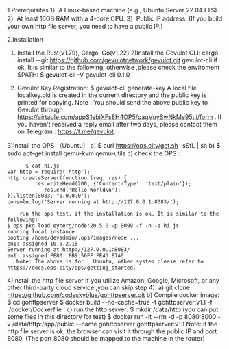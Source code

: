 1.Prerequisites
1）A Linux-based machine (e.g., Ubuntu Server 22.04 LTS).
2）At least 16GB RAM with a 4-core CPU.
3）Public IP address. (If you build your own http file server, you need to have a public IP.)
   

2.Installation
   1) Install the Rust(v1.79),  Cargo, Go(v1.22)
   2)Install the Gevulot CLI: 
       cargo install --git https://github.com/gevulotnetwork/gevulot.git gevulot-cli
      if ok, It is similar to the following, otherwise ,please check the enviroment $PATH:
     $ gevulot-cli -V
      gevulot-cli 0.1.0
  
   3) Gevulot Key Registration:
     $ gevulot-cli generate-key 
     A local file localkey.pki is created in the current directory and the public key is printed for copying.
    Note : You should send the above public key to Gevulot through https://airtable.com/appS1ebiXFs8H4OP5/pagVuySwNkMe95tIi/form .
               If you haven't received a reply email after two days, please contact them on Telegram : https://t.me/gevulot.

   3)Install the OPS （Ubuntu）
      a)  $ curl https://ops.city/get.sh -sSfL | sh
      b)  $ sudo apt-get install qemu-kvm qemu-utils 
      c) check the OPS :
         
          $ cat hi.js
	var http = require('http');
	http.createServer(function (req, res) {
           	 res.writeHead(200, {'Content-Type': 'text/plain'});
            	res.end('Hello World\n');
	}).listen(8083, "0.0.0.0");
	console.log('Server running at http://127.0.0.1:8083/');

        run the ops test, if the installation is ok, It is similar to the following:
	$ ops pkg load eyberg/node:20.5.0 -p 8099 -f -n -a hi.js
	running local instance
	booting /home/devadmin/.ops/images/node ...
	en1: assigned 10.0.2.15
	Server running at http://127.0.0.1:8083/
	en1: assigned FE80::8B9:50FF:FE43:E7A0
       Note: The above is for   Ubuntu, other system please refer to https://docs.ops.city/ops/getting_started.

   4)Install the http  file server
       If you utilize Amazon, Google, Microsoft, or any other third-party cloud service ,you can skip step 4).
       a) git clone https://github.com/codeskyblue/gohttpserver.git
       b)  Compile docker image:
           $ cd gohttpserver
           $ docker build --no-cache=true -t gohttpserver:v1.1 -f ./docker/Dockerfile .
       c)  run the http server:
           $ mkdir /data/http    (you can put some files in this directory for test)
           $ docker run -it --rm -d -p 8080:8000 -v /data/http:/app/public --name gohttpserver gohttpserver:v1.1
          Note: if the http file server is ok,   the browser can visit it through the public IP and port 8080. (The port 8080 should be mapped to the machine in the router)

       


    
